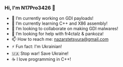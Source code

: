 ### Hi, I'm N17Pro3426 👋
- 🔭 I’m currently working on GDI payloads!
- 🌱 I’m currently learning C++ and X86 assembly!
- 👯 I’m looking to collaborate on making GDI malwares!
- 🤔 I’m looking for help with fr4ctalz & pankoza!
- 📫 How to reach me: nazarstetsyura@gmail.com
- ⚡ Fun fact: I'm Ukrainian!
- 🇺🇦 Stop war! Save Ukraine!
- ☕ I love programming in C++!
